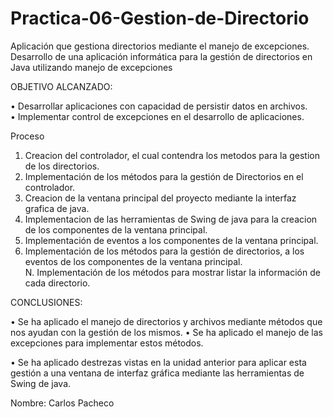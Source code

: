 # Practica-06-Gestion-de-Directorio
Aplicación que gestiona directorios mediante el manejo de excepciones.
Desarrollo de una aplicación informática para la gestión de directorios en Java utilizando manejo de excepciones

OBJETIVO ALCANZADO:

•	Desarrollar aplicaciones con capacidad de persistir datos en archivos.  
•	Implementar control de excepciones en el desarrollo de aplicaciones.

Proceso

1. Creacion del controlador, el cual contendra los metodos para la gestion de los directorios.
2. Implementación de los métodos para la gestión de Directorios en el controlador.
3. Creacion de la ventana principal del proyecto mediante la interfaz grafica de java.
4. Implementacion de las herramientas de Swing de java para la creacion de los componentes de la ventana principal.
5. Implementación de eventos a los componentes de la ventana principal.
6. Implementación de los métodos para la gestión de directorios, a los eventos de los componentes de la ventana principal.  
N. Implementación de los métodos para mostrar listar la información de cada directorio.

CONCLUSIONES:

•	Se ha aplicado el manejo de directorios y archivos mediante métodos que nos ayudan con la gestión de los mismos.
•	Se ha aplicado el manejo de las excepciones para implementar estos métodos.

•	Se ha aplicado destrezas vistas en la unidad anterior para aplicar esta gestión a una ventana de interfaz gráfica mediante las herramientas de Swing de java.

Nombre: Carlos Pacheco
